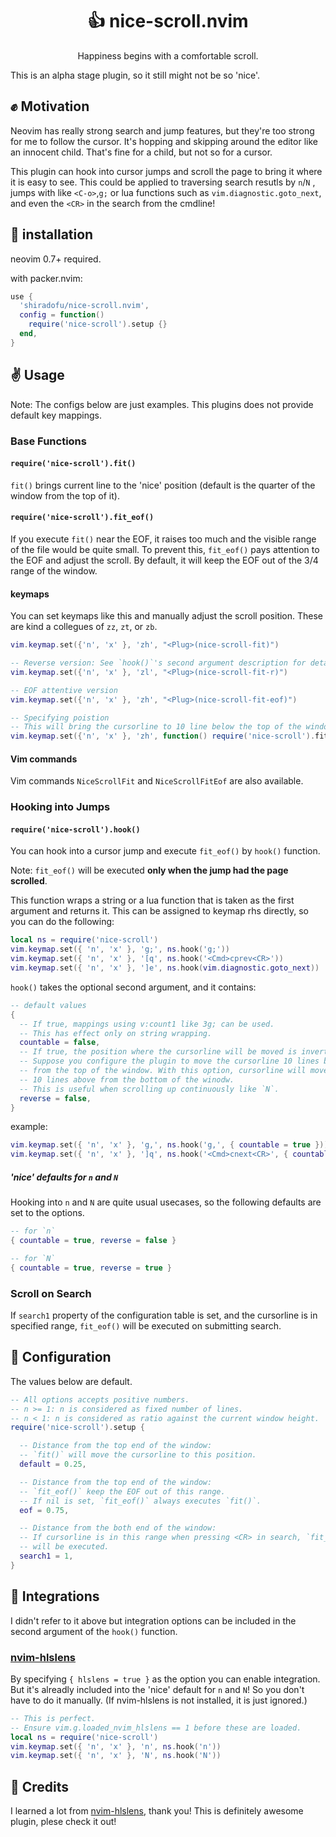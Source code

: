 <p align="center">
  <h1 align="center">👍 nice-scroll.nvim</h2>
</p>

<p align="center">
  Happiness begins with a comfortable scroll.
</p>

<!-- TODO: movie or something here -->

This is an alpha stage plugin, so it still might not be so 'nice'.

## ✊ Motivation

Neovim has really strong search and jump features, but they're too strong for me
to follow the cursor. It's hopping and skipping around the editor like an
innocent child. That's fine for a child, but not so for a cursor.

This plugin can hook into cursor jumps and scroll the page to bring it where it
is easy to see. This could be applied to traversing search resutls by `n`/`N` ,
jumps with like `<C-o>`,`g;` or lua functions such as
`vim.diagnostic.goto_next`, and even the `<CR>` in the search from the cmdline!

## 👋 installation

neovim 0.7+ required.

with packer.nvim:

```lua
use {
  'shiradofu/nice-scroll.nvim',
  config = function()
    require('nice-scroll').setup {}
  end,
}
```

## ✌️ Usage

Note: The configs below are just examples. This plugins does not provide default
key mappings.

### Base Functions

#### `require('nice-scroll').fit()`

`fit()` brings current line to the 'nice' position (default is the quarter of
the window from the top of it).

#### `require('nice-scroll').fit_eof()`

If you execute `fit()` near the EOF, it raises too much and the visible range of
the file would be quite small. To prevent this, `fit_eof()` pays attention to
the EOF and adjust the scroll. By default, it will keep the EOF out of the 3/4
range of the window.

#### keymaps

You can set keymaps like this and manually adjust the scroll position. These are
kind a collegues of `zz`, `zt`, or `zb`.

```lua
vim.keymap.set({'n', 'x' }, 'zh', "<Plug>(nice-scroll-fit)")

-- Reverse version: See `hook()`'s second argument description for details.
vim.keymap.set({'n', 'x' }, 'zl', "<Plug>(nice-scroll-fit-r)")

-- EOF attentive version
vim.keymap.set({'n', 'x' }, 'zh', "<Plug>(nice-scroll-fit-eof)")

-- Specifying poistion
-- This will bring the cursorline to 10 line below the top of the window
vim.keymap.set({'n', 'x' }, 'zh', function() require('nice-scroll').fit(10) end)
```

#### Vim commands

Vim commands `NiceScrollFit` and `NiceScrollFitEof` are also available.

### Hooking into Jumps

#### `require('nice-scroll').hook()`

You can hook into a cursor jump and execute `fit_eof()` by `hook()` function.

Note: `fit_eof()` will be executed **only when the jump had the page scrolled**.

This function wraps a string or a lua function that is taken as the first
argument and returns it. This can be assigned to keymap rhs directly, so you can
do the following:

```lua
local ns = require('nice-scroll')
vim.keymap.set({ 'n', 'x' }, 'g;', ns.hook('g;'))
vim.keymap.set({ 'n', 'x' }, '[q', ns.hook('<Cmd>cprev<CR>'))
vim.keymap.set({ 'n', 'x' }, ']e', ns.hook(vim.diagnostic.goto_next))
```

`hook()` takes the optional second argument, and it contains:

```lua
-- default values
{
  -- If true, mappings using v:count1 like 3g; can be used.
  -- This has effect only on string wrapping.
  countable = false,
  -- If true, the position where the cursorline will be moved is inverted.
  -- Suppose you configure the plugin to move the cursorline 10 lines below
  -- from the top of the window. With this option, cursorline will moved to
  -- 10 lines above from the bottom of the winodw.
  -- This is useful when scrolling up continuously like `N`.
  reverse = false,
}
```

example:

```lua
vim.keymap.set({ 'n', 'x' }, 'g,', ns.hook('g,', { countable = true }))
vim.keymap.set({ 'n', 'x' }, ']q', ns.hook('<Cmd>cnext<CR>', { countable = true }))
```

##### 'nice' defaults for `n` and `N`

Hooking into `n` and `N` are quite usual usecases, so the following defaults are
set to the options.

```lua
-- for `n`
{ countable = true, reverse = false }

-- for `N`
{ countable = true, reverse = true }
```

### Scroll on Search

If `search1` property of the configuration table is set, and the cursorline is
in specified range, `fit_eof()` will be executed on submitting search.

## 💪 Configuration

The values below are default.

```lua
-- All options accepts positive numbers.
-- n >= 1: n is considered as fixed number of lines.
-- n < 1: n is considered as ratio against the current window height.
require('nice-scroll').setup {

  -- Distance from the top end of the window:
  -- `fit()` will move the cursorline to this position.
  default = 0.25,

  -- Distance from the top end of the window:
  -- `fit_eof()` keep the EOF out of this range.
  -- If nil is set, `fit_eof()` always executes `fit()`.
  eof = 0.75,

  -- Distance from the both end of the window:
  -- If cursorline is in this range when pressing <CR> in search, `fit_eof()`
  -- will be executed.
  search1 = 1,
}
```

## 🤝 Integrations

I didn't refer to it above but integration options can be included in the second
argument of the `hook()` function.

### [nvim-hlslens](https://github.com/kevinhwang91/nvim-hlslens/)

By specifying `{ hlslens = true }` as the option you can enable integration. But
it's alreadly included into the 'nice' default for `n` and `N`! So you don't
have to do it manually. (If nvim-hlslens is not installed, it is just ignored.)

```lua
-- This is perfect.
-- Ensure vim.g.loaded_nvim_hlslens == 1 before these are loaded.
local ns = require('nice-scroll')
vim.keymap.set({ 'n', 'x' }, 'n', ns.hook('n'))
vim.keymap.set({ 'n', 'x' }, 'N', ns.hook('N'))
```

## 🙏 Credits

I learned a lot from
[nvim-hlslens](https://github.com/kevinhwang91/nvim-hlslens/), thank you! This
is definitely awesome plugin, plese check it out!
